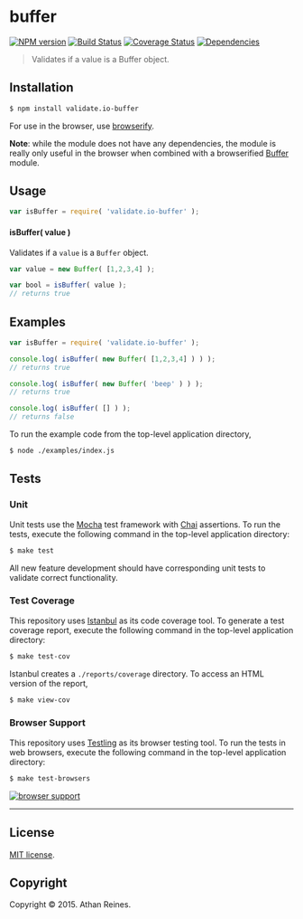 buffer
===
[![NPM version][npm-image]][npm-url] [![Build Status][travis-image]][travis-url] [![Coverage Status][codecov-image]][codecov-url] [![Dependencies][dependencies-image]][dependencies-url]

> Validates if a value is a Buffer object.


## Installation

``` bash
$ npm install validate.io-buffer
```

For use in the browser, use [browserify][browserify].


__Note__: while the module does not have any dependencies, the module is really only useful in the browser when combined with a browserified [Buffer][browser-buffer] module.



## Usage

``` javascript
var isBuffer = require( 'validate.io-buffer' );
```

#### isBuffer( value )

Validates if a `value` is a `Buffer` object.

``` javascript
var value = new Buffer( [1,2,3,4] );

var bool = isBuffer( value );
// returns true
```


## Examples

``` javascript
var isBuffer = require( 'validate.io-buffer' );

console.log( isBuffer( new Buffer( [1,2,3,4] ) ) );
// returns true

console.log( isBuffer( new Buffer( 'beep' ) ) );
// returns true

console.log( isBuffer( [] ) );
// returns false
```

To run the example code from the top-level application directory,

``` bash
$ node ./examples/index.js
```


## Tests

### Unit

Unit tests use the [Mocha][mocha] test framework with [Chai][chai] assertions. To run the tests, execute the following command in the top-level application directory:

``` bash
$ make test
```

All new feature development should have corresponding unit tests to validate correct functionality.


### Test Coverage

This repository uses [Istanbul][istanbul] as its code coverage tool. To generate a test coverage report, execute the following command in the top-level application directory:

``` bash
$ make test-cov
```

Istanbul creates a `./reports/coverage` directory. To access an HTML version of the report,

``` bash
$ make view-cov
```


### Browser Support

This repository uses [Testling][testling] as its browser testing tool. To run the tests in web browsers, execute the following command in the top-level application directory:

``` bash
$ make test-browsers
```

[![browser support][testling-image]][testling-url]


---
## License

[MIT license](http://opensource.org/licenses/MIT). 


## Copyright

Copyright &copy; 2015. Athan Reines.


[npm-image]: http://img.shields.io/npm/v/validate.io-buffer.svg
[npm-url]: https://npmjs.org/package/validate.io-buffer

[travis-image]: http://img.shields.io/travis/validate-io/buffer/master.svg
[travis-url]: https://travis-ci.org/validate-io/buffer

[codecov-image]: https://img.shields.io/codecov/c/github/validate-io/buffer/master.svg
[codecov-url]: https://codecov.io/github/validate-io/buffer?branch=master

[dependencies-image]: http://img.shields.io/david/validate-io/buffer.svg
[dependencies-url]: https://david-dm.org/validate-io/buffer

[dev-dependencies-image]: http://img.shields.io/david/dev/validate-io/buffer.svg
[dev-dependencies-url]: https://david-dm.org/dev/validate-io/buffer

[github-issues-image]: http://img.shields.io/github/issues/validate-io/buffer.svg
[github-issues-url]: https://github.com/validate-io/buffer/issues

[testling-image]: https://ci.testling.com/validate-io/buffer.png
[testling-url]: https://ci.testling.com/validate-io/buffer

[browserify]: https://github.com/substack/node-browserify
[mocha]: http://mochajs.org/
[chai]: http://chaijs.com
[istanbul]: https://github.com/gotwarlost/istanbul
[testling]: https://ci.testling.com

[node-buffer]: http://nodejs.org/api/buffer.html
[browser-buffer]: https://github.com/feross/buffer
